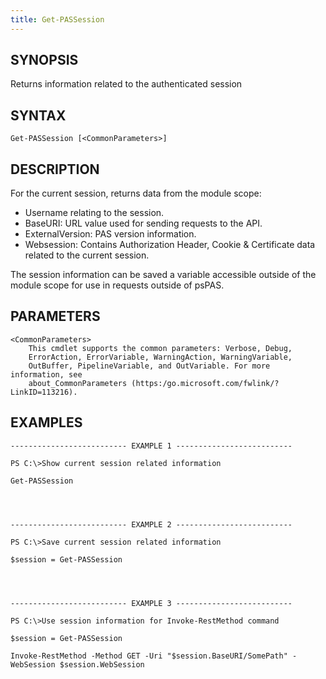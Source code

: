 ```yaml
---
title: Get-PASSession
---
```


## SYNOPSIS

Returns information related to the authenticated session

## SYNTAX

    Get-PASSession [<CommonParameters>]

## DESCRIPTION

For the current session, returns data from the module scope:

- Username relating to the session.
- BaseURI: URL value used for sending requests to the API.
- ExternalVersion: PAS version information.
- Websession: Contains Authorization Header, Cookie & Certificate data related to the current session.

The session information can be saved a variable accessible outside of the module scope for use in requests outside
of psPAS.

## PARAMETERS

    <CommonParameters>
        This cmdlet supports the common parameters: Verbose, Debug,
        ErrorAction, ErrorVariable, WarningAction, WarningVariable,
        OutBuffer, PipelineVariable, and OutVariable. For more information, see
        about_CommonParameters (https:/go.microsoft.com/fwlink/?LinkID=113216).

## EXAMPLES

    -------------------------- EXAMPLE 1 --------------------------

    PS C:\>Show current session related information

    Get-PASSession




    -------------------------- EXAMPLE 2 --------------------------

    PS C:\>Save current session related information

    $session = Get-PASSession




    -------------------------- EXAMPLE 3 --------------------------

    PS C:\>Use session information for Invoke-RestMethod command

    $session = Get-PASSession

    Invoke-RestMethod -Method GET -Uri "$session.BaseURI/SomePath" -WebSession $session.WebSession

